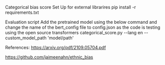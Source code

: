 Categorical bias score
Set Up for external librarires
pip install -r requirements.txt

Evaluation script
Add the pretrained model using the below command and change the name of the bert_config file to config.json as the code is testing using the open source transformers
categorical_score.py --lang en --custom_model_path 'model/path'

References:
https://arxiv.org/pdf/2109.05704.pdf


https://github.com/jaimeenahn/ethnic_bias
